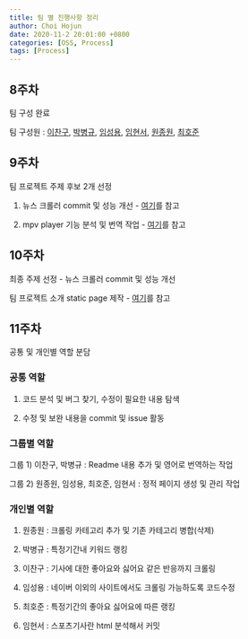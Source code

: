 ```yaml
---
title: 팀 별 진행사항 정리
author: Choi Hojun
date: 2020-11-2 20:01:00 +0800
categories: [OSS, Process]
tags: [Process]
---
```


## 8주차

팀 구성 완료

팀 구성원 : [이찬구](https://github.com/Changooo), [박병규](https://github.com/Park-ByungKyu), [임성용](https://github.com/seongyonglim), [임현서](https://github.com/Ihm-hyun-sir), [원종원](https://github.com/dnjswhddnjs), [최호준](https://github.com/hj10271803)



## 9주차

팀 프로젝트 주제 후보 2개 선정

1) 뉴스 크롤러 commit 및 성능 개선 - [여기](https://github.com/lumyjuwon/KoreaNewsCrawler)를 참고

2) mpv player 기능 분석 및 번역 작업 - [여기](https://github.com/mpv-player/mpv)를 참고



## 10주차

최종 주제 선정 - 뉴스 크롤러 commit 및 성능 개선

팀 프로젝트 소개 static page 제작 - [여기](https://20-2-skku-oss.github.io/2020-2-OSS-6/)를 참고



## 11주차

공통 및 개인별 역할 분담 

### 공통 역할

1) 코드 분석 및 버그 찾기, 수정이 필요한 내용 탐색

2) 수정 및 보완 내용을 commit 및 issue 활동

### 그룹별 역할

그룹 1) 이찬구, 박병규 : Readme 내용 추가 및 영어로 번역하는 작업

그룹 2) 원종원, 임성용, 최호준, 임현서 : 정적 페이지 생성 및 관리 작업

### 개인별 역할

1) 원종원 : 크롤링 카테고리 추가 및 기존 카테고리 병합(삭제)

2) 박병규 : 특정기간내 키워드 랭킹

3) 이찬구 : 기사에 대한 좋아요와 싫어요 같은 반응까지 크롤링

4) 임성용 : 네이버 이외의 사이트에서도 크롤링 가능하도록 코드수정

5) 최호준 : 특정기간의 좋아요 싫어요에 따른 랭킹

6) 임현서 : 스포츠기사란 html 분석해서 커밋
